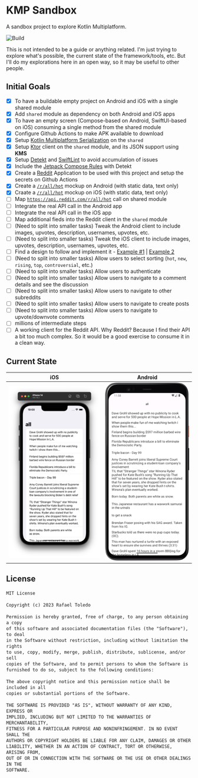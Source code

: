 # KMP Sandbox

A sandbox project to explore Kotlin Multiplatform.

![Build](https://github.com/rafaeltoledo/kmp-sandbox/workflows/build/badge.svg)

This is not intended to be a guide or anything related. I'm just trying to explore what's possible, the current state of the framework/tools, etc. But I'll do my explorations here in an open way, so it may be useful to other people.

## Initial Goals

- [x] To have a buildable empty project on Android and iOS with a single shared module
- [x] Add `shared` module as dependency on both Android and iOS apps
- [x] To have an empty screen (Compose-based on Android, SwiftUI-based on iOS) consuming a single method from the shared module
- [x] Configure Github Actions to make APK available to download
- [x] Setup [Kotlin Multiplatform Serialization](https://github.com/Kotlin/kotlinx.serialization) on the `shared`
- [x] Setup [Ktor](https://ktor.io/) client on the `shared` module, and its JSON support using **KMS**
- [x] Setup [Detekt](https://detekt.dev/) and [SwiftLint](https://realm.github.io/SwiftLint/) to avoid accumulation of issues
- [x] Include the [Jetpack Compose Rules](https://mrmans0n.github.io/compose-rules/detekt/) with Detekt
- [x] Create a [Reddit](https://www.reddit.com/dev/api/) Application to be used with this project and setup the secrets on Github Actions
- [x] Create a [`/r/all/hot`](https://reddit.com/r/all/hot) mockup on Android (with static data, text only)
- [x] Craate a [`/r/all/hot`](https://reddit.com/r/all/hot) mockup on iOS (with static data, text only)
- [ ] Map [`https://api.reddit.com/r/all/hot`](https://api.reddit.com/r/all/hot) call on shared module
- [ ] Integrate the real API call in the Android app
- [ ] Integrate the real API call in the iOS app
- [ ] Map additional fieds into the Reddit client in the `shared` module
- [ ] (Need to split into smaller tasks) Tweak the Android client to include images, upvotes, description, usernames, upvotes, etc.
- [ ] (Need to split into smaller tasks) Tweak the iOS client to include images, upvotes, description, usernames, upvotes, etc.
- [ ] Find a design to follow and implement it - [Example #1](https://www.behance.net/gallery/129265627/Reddit-App-Redesign?tracking_source=search_projects_recommended%7Credesign+reddit+.) | [Example 2](https://dribbble.com/shots/12209544-Reddit-App-Redesign)
- [ ] (Need to split into smaller tasks) Allow users to select sorting (`hot`, `new`, `rising`, `top`, `controversial`, etc.)
- [ ] (Need to split into smaller tasks) Allow users to authenticate
- [ ] (Need to split into smaller tasks) Allow users to navigate to a comment details and see the discussion
- [ ] (Need to split into smaller tasks) Allow users to navigate to other subreddits
- [ ] (Need to split into smaller tasks) Allow users to navigate to create posts
- [ ] (Need to split into smaller tasks) Allow users to navigate to upvote/downvote comments
- [ ] millions of intermediate steps
- [ ] A working client for the Reddit API. Why Reddit? Because I find their API a bit too much complex. So it would be a good exercise to consume it in a clean way.

## Current State

| iOS | Android |
| --- | --- |
 | ![ios.png](screenshots/ios.png) | ![android.png](screenshots/android.png) |

## License

```
MIT License

Copyright (c) 2023 Rafael Toledo

Permission is hereby granted, free of charge, to any person obtaining a copy
of this software and associated documentation files (the "Software"), to deal
in the Software without restriction, including without limitation the rights
to use, copy, modify, merge, publish, distribute, sublicense, and/or sell
copies of the Software, and to permit persons to whom the Software is
furnished to do so, subject to the following conditions:

The above copyright notice and this permission notice shall be included in all
copies or substantial portions of the Software.

THE SOFTWARE IS PROVIDED "AS IS", WITHOUT WARRANTY OF ANY KIND, EXPRESS OR
IMPLIED, INCLUDING BUT NOT LIMITED TO THE WARRANTIES OF MERCHANTABILITY,
FITNESS FOR A PARTICULAR PURPOSE AND NONINFRINGEMENT. IN NO EVENT SHALL THE
AUTHORS OR COPYRIGHT HOLDERS BE LIABLE FOR ANY CLAIM, DAMAGES OR OTHER
LIABILITY, WHETHER IN AN ACTION OF CONTRACT, TORT OR OTHERWISE, ARISING FROM,
OUT OF OR IN CONNECTION WITH THE SOFTWARE OR THE USE OR OTHER DEALINGS IN THE
SOFTWARE.
```
